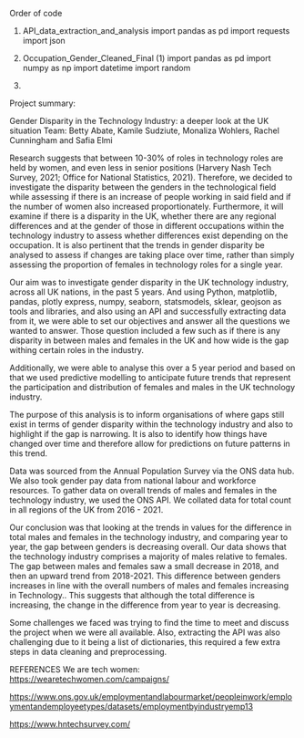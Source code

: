 Order of code

1. API_data_extraction_and_analysis
import pandas as pd
import requests
import json

2. Occupation_Gender_Cleaned_Final (1)
import pandas as pd
import numpy as np
import datetime
import random

3. 

Project summary:

Gender Disparity in the Technology Industry: a deeper look at the UK situation
Team: Betty Abate, Kamile Sudziute, Monaliza Wohlers, Rachel Cunningham and Safia Elmi


Research suggests that between 10-30% of roles in technology roles are held by women, and even less in senior positions (Harvery Nash Tech Survey, 2021; Office for National Statistics, 2021). Therefore, we decided to investigate the disparity between the genders in the technological field while assessing if there is an increase of people working in said field and if the number of women also increased proportionately. Furthermore, it will examine if there is a disparity in the UK, whether there are any regional differences and at the gender of those in different occupations within the technology industry to assess whether differences exist depending on the occupation. It is also pertinent that the trends in gender disparity be analysed to assess if changes are taking place over time, rather than simply assessing the proportion of females in technology roles for a single year.

Our aim was to investigate gender disparity in the UK technology industry, across all UK nations, in the past 5 years. And using Python, matplotlib, pandas, plotly express, numpy, seaborn, statsmodels, sklear,  geojson as tools and libraries, and also using an API and successfully extracting data from it, we were able to set our objectives and answer all the questions we wanted to answer. Those question included a few such as if there is any disparity in between males and females in the UK and how wide is the gap withing certain roles in the industry.

Additionally, we were able to analyse this over a 5 year period and based on that we used predictive modelling to anticipate future trends that represent the participation and distribution of females and males in the UK technology industry.  

The purpose of this analysis is to inform organisations of where gaps still exist in terms of gender disparity within the technology industry and also to highlight if the gap is narrowing. It is also to identify how things have changed over time and therefore allow for predictions on future patterns in this trend.

Data was sourced from the Annual Population Survey via the ONS data hub. We also took gender pay data from national labour and workforce resources. To gather data on overall trends of males and females in the technology industry, we used the ONS API. We collated data for total count in all regions of the UK from 2016 - 2021.

Our conclusion was that looking at the trends in values for the difference in total males and females in the technology industry, and comparing year to year, the gap between genders is decreasing overall. Our data shows that the technology industry comprises a majority of males relative to females. The gap between males and females saw a small decrease in 2018, and then an upward trend from 2018-2021. This difference between genders increases in line with the overall numbers of males and females increasing in Technology.. This suggests that although the total difference is increasing, the change in the difference from year to year is decreasing.


Some challenges we faced was trying to find the time to meet and discuss the project when we were all available.  Also, extracting the API was also challenging due to it being a list of dictionaries, this required a few extra steps in data cleaning and preprocessing.



REFERENCES
We are tech women: https://wearetechwomen.com/campaigns/

https://www.ons.gov.uk/employmentandlabourmarket/peopleinwork/employmentandemployeetypes/datasets/employmentbyindustryemp13

https://www.hntechsurvey.com/

